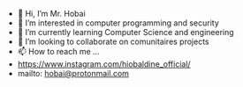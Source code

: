- 👋 Hi, I’m Mr. Hobai
- 👀 I’m interested in computer programming and security
- 🌱 I’m currently learning Computer Science and engineering
- 💞️ I’m looking to collaborate on comunitaires projects
- 📫 How to reach me ...
- https://www.instagram.com/hiobaldine_official/
- mailto: hobai@protonmail.com

<!---
HobaiGuigui/HobaiGuigui is a ✨ special ✨ repository because its `README.md` (this file) appears on your GitHub profile.
You can click the Preview link to take a look at your changes.
--->
